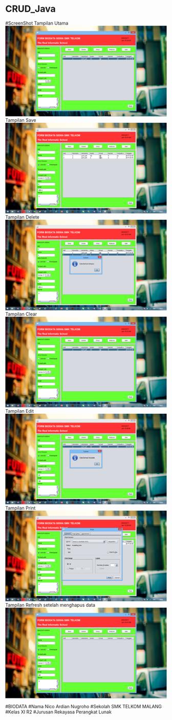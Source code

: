 # CRUD_Java

#ScreenShot
  Tampilan Utama
  ![1](https://github.com/NicoAN42/CRUD_Java/blob/master/1.PNG "")
  Tampilan Save
  ![2](https://github.com/NicoAN42/CRUD_Java/blob/master/2.PNG "")
  Tampilan Delete
  ![3](https://github.com/NicoAN42/CRUD_Java/blob/master/3.PNG "")
  Tampilan Clear
  ![4](https://github.com/NicoAN42/CRUD_Java/blob/master/4.PNG "")
  Tampilan Edit
  ![5](https://github.com/NicoAN42/CRUD_Java/blob/master/5.PNG "")
  Tampilan Print
  ![6](https://github.com/NicoAN42/CRUD_Java/blob/master/6.PNG "")
  Tampilan Refresh setelah menghapus data
  ![7](https://github.com/NicoAN42/CRUD_Java/blob/master/7.PNG "")


#BIODATA
#Nama 
  Nico Ardian Nugroho
#Sekolah
  SMK TELKOM MALANG
#Kelas
  XI R2
#Jurusan
  Rekayasa Perangkat Lunak

